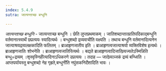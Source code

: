 ```yaml
---
index: 5.4.9
sutra: जात्यन्ताच्छ बन्धुनि

---
```

_जात्यन्ताच्छ बन्धुनि_ - जात्यन्ताच्छ बन्धुनि । छेति लुप्तप्रथमाकम् । जातिशब्दान्तात्प्रातिपदिकाद्बन्धुनि वर्तमानात्स्वार्थे छप्रत्ययः स्यादित्यर्थः । बन्धुशब्दो द्रव्यवाचीति वक्ष्यति । तथाच बन्धुनि वर्तमानादित्यनेन जात्याश्रयद्रव्यलक्षकादिति फलितम् । ब्राआहृणजातीय इति । ब्राआहृणत्वजात्याश्रयो व्यक्तिविशेष इत्यर्थः । ब्राआहृणजातिः शोभनेति । ब्राआहृणत्वजातिरित्यर्थः । बद्यते ब्राआहृणत्वादिजातिव्र्यज्यतेऽस्मिन्निति बन्धु=द्रव्यम् ।शृस्वृस्निही॑त्यादिनाऽधिकरणे उप्रत्ययः । तदाह — जातेव्र्यञ्जकं द्रव्यं बन्ध्विति । आप्तपर्यायस्तु बन्धुशब्दो नेह गृह्रते,बन्धुनी॑ति नपुंसकनिर्देशादिति भावः । 